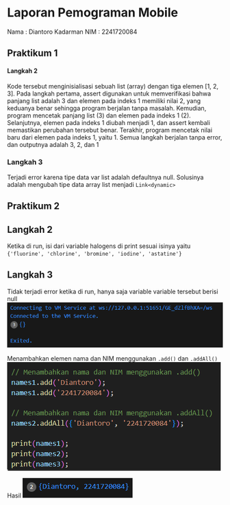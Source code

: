 # Laporan Pemograman Mobile
Nama : Diantoro Kadarman
NIM  : 2241720084
## Praktikum 1
#### Langkah 2

Kode tersebut menginisialisasi sebuah list (array) dengan tiga elemen [1, 2, 3]. Pada langkah pertama, assert digunakan untuk memverifikasi bahwa panjang list adalah 3 dan elemen pada indeks 1 memiliki nilai 2, yang keduanya benar sehingga program berjalan tanpa masalah. Kemudian, program mencetak panjang list (3) dan elemen pada indeks 1 (2). Selanjutnya, elemen pada indeks 1 diubah menjadi 1, dan assert kembali memastikan perubahan tersebut benar. Terakhir, program mencetak nilai baru dari elemen pada indeks 1, yaitu 1. Semua langkah berjalan tanpa error, dan outputnya adalah 3, 2, dan 1

### Langkah 3
Terjadi error karena tipe data var list adalah defaultnya null. Solusinya adalah mengubah tipe data array list menjadi ```Link<dynamic>```

## Praktikum 2
## Langkah 2
Ketika di run, isi dari variable halogens di print sesuai isinya yaitu ```{'fluorine', 'chlorine', 'bromine', 'iodine', 'astatine'}```

## Langkah 3
Tidak terjadi error ketika di run, hanya saja variable variable tersebut berisi null
![alt text](image.png)

Menambahkan elemen nama dan NIM menggunakan ```.add()``` dan ```.addAll()```
![alt text](image-1.png)

Hasil
![alt text](image-2.png)



